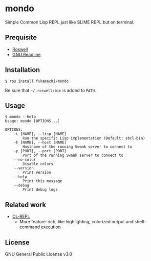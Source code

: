 # mondo

Simple Common Lisp REPL just like SLIME REPL but on terminal.

## Prequisite

* [Roswell](https://github.com/roswell/roswell)
* [GNU Readline](https://tiswww.case.edu/php/chet/readline/rltop.html)

## Installation

```
$ ros install fukamachi/mondo
```

Be sure that `~/.roswell/bin` is added to `PATH`.

## Usage

```
$ mondo --help
Usage: mondo [OPTIONS...]

OPTIONS:
    -L [NAME], --lisp [NAME]
        Run the specific Lisp implementation (Default: sbcl-bin)
    -h [NAME], --host [NAME]
        Hostname of the running Swank server to connect to
    -p [PORT], --port [PORT]
        Port of the running Swank server to connect to
    --no-color
        Disable colors
    --version
        Print version
    --help
        Print this message
    --debug
        Print debug logs
```

## Related work

* [CL-REPL](https://github.com/koji-kojiro/cl-repl)
  * More feature-rich, like highlighting, colorized output and shell-command execution

## License

GNU General Public License v3.0
